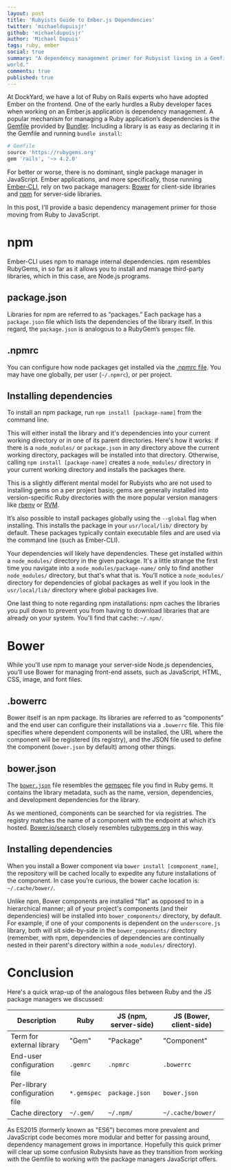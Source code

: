 ```yaml
---
layout: post
title: 'Rubyists Guide to Ember.js Dependencies'
twitter: 'michaeldupuisjr'
github: 'michaeldupuisjr'
author: 'Michael Dupuis'
tags: ruby, ember
social: true
summary: "A dependency management primer for Rubysist living in a Gemfile-less, Ember.js
world."
comments: true
published: true
---
```


At DockYard, we have a lot of Ruby on Rails experts who have adopted Ember on the frontend. One of the early hurdles a Ruby developer faces when working on an Ember.js application is dependency management. A popular mechanism for managing a Ruby application’s dependencies is the [Gemfile](http://bundler.io/gemfile.html) provided by [Bundler](http://bundler.io/ ). Including a library is as easy as declaring it in the Gemfile and running `bundle install`:

```ruby
# Gemfile
source 'https://rubygems.org'
gem 'rails', '~> 4.2.0'
```

For better or worse, there is no dominant, single package manager in JavaScript. Ember applications, and more specifically, those running [Ember-CLI](http://www.ember-cli.com/), rely on two package managers: [Bower](http://bower.io/) for client-side libraries and [npm](https://www.npmjs.com/) for server-side libraries.

In this post, I'll provide a basic dependency management primer for
those moving from Ruby to JavaScript.

# npm
Ember-CLI uses npm to manage internal dependencies. npm resembles RubyGems, in so far as it allows you to install and manage third-party libraries, which in this case, are Node.js programs.

## package.json
Libraries for npm are referred to as “packages.” Each package has a `package.json` file which lists the dependencies of the library itself. In this regard, the `package.json` is analogous to a RubyGem’s `gemspec` file.

## .npmrc
You can configure how node packages get installed via the
[.npmrc file](https://docs.npmjs.com/files/npmrc). You may have one
globally, per user (`~/.npmrc`), or per project.

## Installing dependencies
To install an npm package, run `npm install [package-name]` from the
command line.

This will either install the library and it's dependencies
into your current working directory or in one of its parent directories. Here's how it works: if there is a `node_modules/` or `package.json` in any directory above the current working directory, packages will be installed into that directory. Otherwise, calling `npm install [package-name]` creates a `node_modules/` directory in your current working directory and installs the packages there.

This is a slightly different mental model for Rubyists who are not used to installing gems on a per project basis; gems are generally installed into version-specific Ruby directories with the more popular version managers like [rbenv](https://github.com/sstephenson/rbenv) or [RVM](https://rvm.io/).

It’s also possible to install packages globally using the `--global` flag when installing. This installs the package in your `usr/local/lib/` directory by default. These packages typically contain executable files and are used via the command line (such as Ember-CLI).

Your dependencies will likely have dependencies. These get installed within a `node_modules/` directory in the given package. It's a little strange the first time you navigate into a `node_modules/package-name/` only to find another `node_modules/` directory, but that's what that is. You’ll notice a `node_modules/` directory for dependencies of global packages as well if you look in the `usr/local/lib/` directory where global packages live.

One last thing to note regarding npm installations: npm caches the
libraries you pull down to prevent you from having to download
libraries that are already on your system. You'll find that cache:
`~/.npm/`.

# Bower
While you'll use npm to manage your server-side Node.js dependencies, you’ll use Bower for managing front-end assets, such as JavaScript, HTML, CSS, image, and font files.

## .bowerrc
Bower itself is an npm package. Its libraries are referred to as “components” and the end user can configure their installations via a `.bowerrc` file. This file specifies where dependent components will be installed, the URL where the component will be registered (its registry), and the JSON file used to define the component (`bower.json` by default) among other things.

## bower.json
The [`bower.json`](http://bower.io/docs/creating-packages/#bowerjson) file resembles the [gemspec](http://guides.rubygems.org/specification-reference/) file you find in Ruby gems. It contains the library metadata, such as the name, version, dependencies, and development dependencies for the library.

As we mentioned, components can be searched for via registries. The registry matches the name of a component with the endpoint at which it’s hosted. [Bower.io/search](http://bower.io/search/) closely resembles [rubygems.org](https://rubygems.org/gems) in this way.

## Installing dependencies
When you install a Bower component via `bower install [component_name]`, the repository will be cached locally to expedite any future installations of the component. In case you’re curious, the bower cache location is: `~/.cache/bower/`.

Unlike npm, Bower components are installed "flat" as opposed to in a hierarchical manner; all of your project's components (and their dependencies) will be installed into `bower_components/` directory, by default. For example, if one of your components is dependent on the `underscore.js` library, both will sit side-by-side in the `bower_components/` directory (remember, with npm, dependencies of dependencies are continually nested in their parent's directory within a `node_modules/` directory).

# Conclusion
Here's a quick wrap-up of the analogous files between Ruby and the JS
package managers we discussed:

| Description  | Ruby | JS (npm, server-side) | JS (Bower, client-side) |
| ---- | ---- | ---- | ---- |
| Term for external library | "Gem" | "Package" | "Component" |
| End-user configuration file | `.gemrc` | `.npmrc` | `.bowerrc` |
| Per-library configuration file | `*.gemspec` | `package.json` | `bower.json` |
| Cache directory | `~/.gem/` | `~/.npm/` | `~/.cache/bower/` |

As ES2015 (formerly known as "ES6") becomes more prevalent and JavaScript code becomes more
modular and better for passing around, dependency management grows in
importance. Hopefully this quick primer will clear up some
confusion Rubysists have as they transition from working with the
Gemfile to working with the package managers JavaScript offers.
